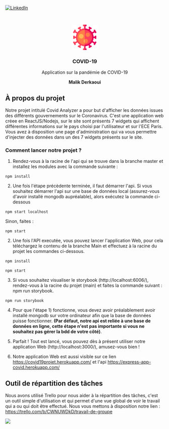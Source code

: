 


[![LinkedIn][linkedin-shield]][linkedin-url]



<!-- PROJECT LOGO -->
<br />
<p align="center">
  <a href="https://github.com/othneildrew/Best-README-Template">
    <img src="https://github.com/malikotte/Projet-Dashboard/blob/main/src/covid.png" alt="Logo" width="80" height="80">
  </a>

  <h3 align="center">COVID-19</h3>

  <p align="center">
    Application sur la pandémie de COVID-19
  </p>
  <p align="center"><b>Malik Derkaoui</b></p>
</p>






<!-- ABOUT THE PROJECT -->
## À propos du projet

Notre projet intitulé Covid Analyzer a pour but d'afficher les données issues des différents gouvernements sur le Coronavirus. C'est une application web créee en ReactJS/Nodejs, sur le site sont présents 7 widgets qui affichent différentes informations sur le pays choisi par l'utilisateur et sur l'ECE Paris.
Vous avez à disposition une page d'administration qui va vous permettre d'injecter des données dans un des 7 widgets présents sur le site.


### Comment lancer notre projet ?
1) Rendez-vous à la racine de l'api qui se trouve dans la branche master et installez les modules avec la commande suivante :
```
npm install
```
2) Une fois l'étape précèdente terminée, il faut démarrer l'api.
Si vous souhaitez démarrer l'api sur une base de données local (assurez-vous d'avoir installé mongodb aupréalable), alors exécutez la commande ci-dessous
```
npm start localhost
```
Sinon, faites :
```
npm start 
```
2) Une fois l'API executée, vous pouvez lancer l'application Web, pour cela téléchargez le contenu de la branche Main et effectuez à la racine du projet les commandes ci-dessous.
```
npm install
```
```
npm start
```

3) Si vous souhaitez visualiser le storybook (http://localhost:6006/), rendez-vous à la racine du projet (main) et faites la commande suivant : npm run storybook.

```
npm run storybook
```

4) Pour que l'étape 1) fonctionne, vous devez avoir préalablement avoir installé mongodb sur votre ordinateur afin que la base de données puisse fonctionner. <b>(Par défaut, notre api est reliée à une base de données en ligne, cette étape n'est pas importante si vous ne souhaitez pas gérer la bdd de votre côté)</b>.

5) Parfait ! Tout est lancé, vous pouvez dès à présent utiliser notre application Web (http://localhost:3000/), amusez-vous bien !

6) Notre application Web est aussi visible sur ce lien https://covid19projet.herokuapp.com/ et l'api https://express-app-covid.herokuapp.com/

<!-- GETTING STARTED -->
## Outil de répartition des tâches

Nous avons utilisé Trello pour nous aider à la répartition des tâches, c'est un outil simple d'utilisation et qui permet d'une vue global de voir le travail qui a ou qui doit être effectué.
Nous vous mettons à disposition notre lien : https://trello.com/b/CWNUWDkD/travail-de-groupe



<img src="ok23456.gif"/>



[linkedin-shield]: https://img.shields.io/badge/-LinkedIn-black.svg?style=flat-square&logo=linkedin&colorB=555
[linkedin-url]: https://www.linkedin.com/in/malik-derkaoui-84a52a163/
[product-screenshot]: images/screenshot.png
